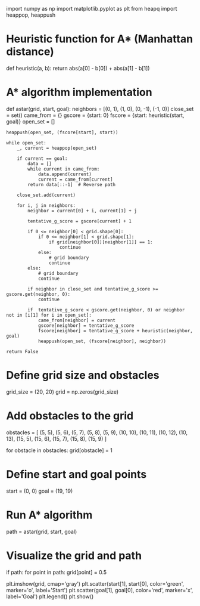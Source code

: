 import numpy as np
import matplotlib.pyplot as plt
from heapq import heappop, heappush

# Heuristic function for A* (Manhattan distance)
def heuristic(a, b):
    return abs(a[0] - b[0]) + abs(a[1] - b[1])

# A* algorithm implementation
def astar(grid, start, goal):
    neighbors = [(0, 1), (1, 0), (0, -1), (-1, 0)]
    close_set = set()
    came_from = {}
    gscore = {start: 0}
    fscore = {start: heuristic(start, goal)}
    open_set = []

    heappush(open_set, (fscore[start], start))
    
    while open_set:
        _, current = heappop(open_set)
        
        if current == goal:
            data = []
            while current in came_from:
                data.append(current)
                current = came_from[current]
            return data[::-1]  # Reverse path
        
        close_set.add(current)
        
        for i, j in neighbors:
            neighbor = current[0] + i, current[1] + j
            
            tentative_g_score = gscore[current] + 1
            
            if 0 <= neighbor[0] < grid.shape[0]:
                if 0 <= neighbor[1] < grid.shape[1]:
                    if grid[neighbor[0]][neighbor[1]] == 1:
                        continue
                else:
                    # grid boundary
                    continue
            else:
                # grid boundary
                continue
            
            if neighbor in close_set and tentative_g_score >= gscore.get(neighbor, 0):
                continue
            
            if  tentative_g_score < gscore.get(neighbor, 0) or neighbor not in [i[1] for i in open_set]:
                came_from[neighbor] = current
                gscore[neighbor] = tentative_g_score
                fscore[neighbor] = tentative_g_score + heuristic(neighbor, goal)
                heappush(open_set, (fscore[neighbor], neighbor))
    
    return False

# Define grid size and obstacles
grid_size = (20, 20)
grid = np.zeros(grid_size)

# Add obstacles to the grid
obstacles = [
    (5, 5), (5, 6), (5, 7), (5, 8), (5, 9),
    (10, 10), (10, 11), (10, 12), (10, 13),
    (15, 5), (15, 6), (15, 7), (15, 8), (15, 9)
]

for obstacle in obstacles:
    grid[obstacle] = 1

# Define start and goal points
start = (0, 0)
goal = (19, 19)

# Run A* algorithm
path = astar(grid, start, goal)

# Visualize the grid and path
if path:
    for point in path:
        grid[point] = 0.5

plt.imshow(grid, cmap='gray')
plt.scatter(start[1], start[0], color='green', marker='o', label='Start')
plt.scatter(goal[1], goal[0], color='red', marker='x', label='Goal')
plt.legend()
plt.show()
